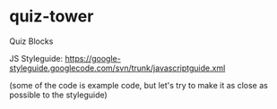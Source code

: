 # quiz-tower
Quiz Blocks

JS Styleguide:
https://google-styleguide.googlecode.com/svn/trunk/javascriptguide.xml


(some of the code is example code, but let's try to make it as close as possible to the styleguide)